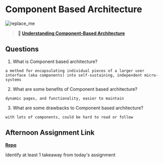 # Component Based Architecture

![replace_me](https://codeworks.blob.core.windows.net/public/assets/img/illustrations/placeholder.svg)

> **📖 [Understanding Component-Based Architecture](https://codeworksacademy.com/fs-student-guide/resources/wk6/01-Component-Based-Architecture)**

## Questions

1. What is Component based architecture?
```
a method for encapsulating individual pieces of a larger user interface (aka components) into self-sustaining, independent micro-systems
```

2. What are some benefits of Component based architecture?
```
dynamic pages, and functionality, easier to maintain
```

3. What are some drawbacks to Component based architecture?
```
with lots of components, could be hard to read or follow
```
## Afternoon Assignment Link

**[Repo](https://github.com/TriLe1122/vue-playground)**

Identify at least 1 takeaway from today's assignment
